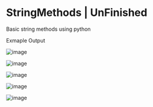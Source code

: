 # StringMethods | UnFinished
Basic string methods using python


Exmaple Output

![image](https://user-images.githubusercontent.com/97081479/174200961-1453aee0-0859-4a68-9bca-db179441d294.png)

![image](https://user-images.githubusercontent.com/97081479/174200996-39ce6992-2752-4570-9e50-77398dd9f993.png)


![image](https://user-images.githubusercontent.com/97081479/174201028-965bea58-6df7-4e9f-b8a4-671efa3ee226.png)


![image](https://user-images.githubusercontent.com/97081479/174201050-dfa7f7d4-26ed-4355-a367-31edc1417dd6.png)

![image](https://user-images.githubusercontent.com/97081479/174201100-42b40c80-6ae7-4f64-8f58-4d1229e1801e.png)


